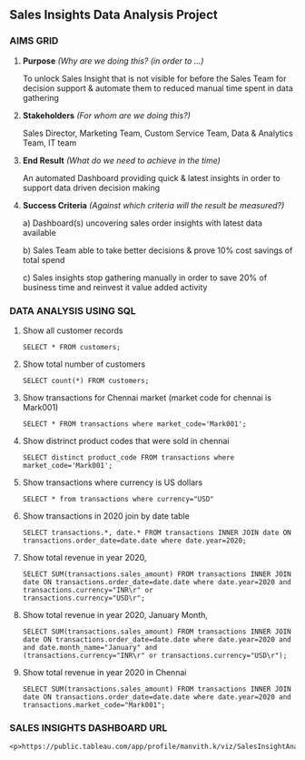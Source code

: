 ## Sales Insights Data Analysis Project 
### AIMS GRID
1. <b>Purpose</b> <i>(Why are we doing this? (in order to ...)</i>
   <p>To unlock Sales Insight that is not visible for before the Sales Team for decision support & automate them to reduced manual time spent in data gathering </p>
2. <b>Stakeholders</b> <i> (For whom are we doing this?) </i>
   <p> Sales Director, Marketing Team, Custom Service Team, Data & Analytics Team, IT team  </p>
3. <b>End Result</b> <i> (What do we need to achieve in the time) </i>
   <p> An automated Dashboard providing quick & latest insights in order to support data driven decision making </p>
4. <b>Success Criteria</b> <i> (Against which criteria will the result be measured?) </i>
   <p> a) Dashboard(s) uncovering sales order insights with latest data available </p>
   <p> b) Sales Team able to take better decisions & prove 10% cost savings of total spend </p>   
   <p> c) Sales insights stop gathering manually in order to save 20% of business time and reinvest it value added 
	  activity </p>   
      
### DATA ANALYSIS USING SQL

1. Show all customer records

    `SELECT * FROM customers;`

2. Show total number of customers

    `SELECT count(*) FROM customers;`

3. Show transactions for Chennai market (market code for chennai is Mark001)

    `SELECT * FROM transactions where market_code='Mark001';`

4. Show distrinct product codes that were sold in chennai

    `SELECT distinct product_code FROM transactions where market_code='Mark001';`

5. Show transactions where currency is US dollars

    `SELECT * from transactions where currency="USD"`

6. Show transactions in 2020 join by date table

    `SELECT transactions.*, date.* FROM transactions INNER JOIN date ON transactions.order_date=date.date where date.year=2020;`

7. Show total revenue in year 2020,

    `SELECT SUM(transactions.sales_amount) FROM transactions INNER JOIN date ON transactions.order_date=date.date where date.year=2020 and transactions.currency="INR\r" or          transactions.currency="USD\r";`
	
8. Show total revenue in year 2020, January Month,

    `SELECT SUM(transactions.sales_amount) FROM transactions INNER JOIN date ON transactions.order_date=date.date where date.year=2020 and and date.month_name="January" and         (transactions.currency="INR\r" or transactions.currency="USD\r");`

9. Show total revenue in year 2020 in Chennai

    `SELECT SUM(transactions.sales_amount) FROM transactions INNER JOIN date ON transactions.order_date=date.date where date.year=2020
     and transactions.market_code="Mark001";`

### SALES INSIGHTS DASHBOARD URL
 
    <p>https://public.tableau.com/app/profile/manvith.k/viz/SalesInsightAnalysis_16449301800810/Dashboard1</p>

